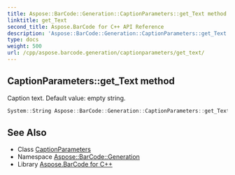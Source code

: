 ```yaml
---
title: Aspose::BarCode::Generation::CaptionParameters::get_Text method
linktitle: get_Text
second_title: Aspose.BarCode for C++ API Reference
description: 'Aspose::BarCode::Generation::CaptionParameters::get_Text method. Caption text. Default value: empty string in C++.'
type: docs
weight: 500
url: /cpp/aspose.barcode.generation/captionparameters/get_text/
---
```

## CaptionParameters::get_Text method


Caption text. Default value: empty string.

```cpp
System::String Aspose::BarCode::Generation::CaptionParameters::get_Text() const
```

## See Also

* Class [CaptionParameters](../)
* Namespace [Aspose::BarCode::Generation](../../)
* Library [Aspose.BarCode for C++](../../../)

